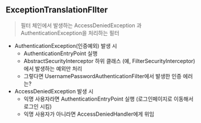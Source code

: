 ## ExceptionTranslationFIlter

> 필터 체인에서 발생하는 AccessDeniedException 과 AuthenticationException을 처리하는 필터

- AuthenticationException(인증예외) 발생 시
  - AuthenticationEntryPoint 실행
  - AbstractSecurityInterceptor 하위 클래스 (예, FilterSecurityInterceptor)에서 발생하는 예외만 처리
  - 그렇다면 UsernamePasswordAuthenticationFilter에서 발생한 인증 에러는?
- AccessDeniedException 발생 시
  - 익명 사용자라면 AuthenticationEntryPoint 실행 (로그인페이지로 이동해서 로그인 시킴)
  - 익명 사용자가 아니라면 AccessDeniedHandler에게 위임
